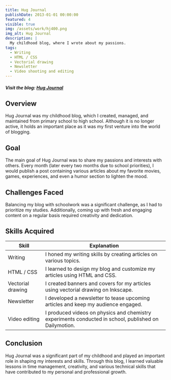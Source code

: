 ```yaml
---
title: Hug Journal
publishDate: 2013-01-01 00:00:00
featured: 4
visible: true
img: /assets/work/hj400.png
img_alt: Hug Journal
description: |
  My childhood blog, where I wrote about my passions.
tags:
  - Writing
  - HTML / CSS
  - Vectorial drawing
  - Newsletter
  - Video shooting and editing
---
```

##### Visit the blog: <a href="https://cracahouetes.canalblog.com/" target="_blank">Hug Journal</a>

## Overview
Hug Journal was my childhood blog, which I created, managed, and maintained from primary school to high school. Although it is no longer active, it holds an important place as it was my first venture into the world of blogging.

## Goal
The main goal of Hug Journal was to share my passions and interests with others. Every month (later every two months due to school priorities), I would publish a post containing various articles about my favorite movies, games, experiences, and even a humor section to lighten the mood.

## Challenges Faced
Balancing my blog with schoolwork was a significant challenge, as I had to prioritize my studies. Additionally, coming up with fresh and engaging content on a regular basis required creativity and dedication.

## Skills Acquired

| Skill          | Explanation                                                                                           |
|----------------|-------------------------------------------------------------------------------------------------------|
| Writing        | I honed my writing skills by creating articles on various topics.                                     |
| HTML / CSS     | I learned to design my blog and customize my articles using HTML and CSS.                             |
| Vectorial drawing | I created banners and covers for my articles using vectorial drawing on Inkscape.                     |
| Newsletter     | I developed a newsletter to tease upcoming articles and keep my audience engaged.                     |
| Video editing  | I produced videos on physics and chemistry experiments conducted in school, published on Dailymotion. |

## Conclusion
Hug Journal was a significant part of my childhood and played an important role in shaping my interests and skills. Through this blog, I learned valuable lessons in time management, creativity, and various technical skills that have contributed to my personal and professional growth.

